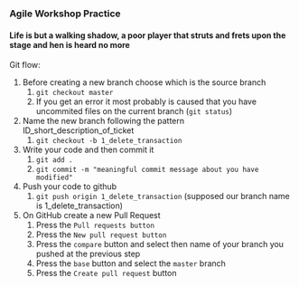 ### Agile Workshop Practice

#### Life is but a walking shadow, a poor player that struts and frets upon the stage and hen is heard no more

Git flow:
1. Before creating a new branch choose which is the source branch
   1. `git checkout master`
   1. If you get an error it most probably is caused that you have uncommited files on the current branch (`git status`)
1. Name the new branch following the pattern ID_short_description_of_ticket
   1. `git checkout -b 1_delete_transaction`
1. Write your code and then commit it
   1. `git add .`
   1. `git commit -m "meaningful commit message about you have modified"`
1. Push your code to github
   1. `git push origin 1_delete_transaction` (supposed our branch name is 1_delete_transaction)
1. On GitHub create a new Pull Request
   1. Press the `Pull requests button`
   1. Press the `New pull request button`
   1. Press the `compare` button and select then name of your branch you pushed at the previous step
   1. Press the `base` button and select the `master` branch
   1. Press the `Create pull request` button
